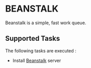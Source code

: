 BEANSTALK
=========

Beanstalk is a simple, fast work queue.

Supported Tasks
-----------------

The following tasks are executed :

  - Install [Beanstalk](http://kr.github.io/beanstalkd/) server
